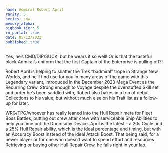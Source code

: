 ```yaml
---
name: Admiral Robert April
rarity: 5
series: snw
memory_alpha:
bigbook_tier: 5
in_portal: true
date: 05/12/2023
published: true
---
```


Yes, he’s CMD/DIP/SUCK, but he wears it so well! Or is that the tasteful black Admiral’s uniform that the first Captain of the Enterprise is pulling off?!

Robert April is helping to shatter the Trek “badmiral” trope in Strange New Worlds, and he’ll find use for you in many areas of the game with this Legendary variant, introduced in the December 2023 Mega Event as the Recurring Crew. Strong enough to Voyage despite the overstuffed Skill set and order he’s been saddled with, Robert also bakes in a trio of debut Collections to his value, but without much else on his Trait list as a follow-up for later. 

WRG/TPG/whoever has really leaned into the Hull Repair meta for Fleet Boss Battles, putting out crew after crew with serviceable Ship Abilities to help you time out the Doomsday Device. April is the latest - a 20s Cycle and a 25% Hull Repair ability, which is the ideal percentage and timing, but with an Accuracy Boost instead of the ideal Attack Boost. That being said, for a newer player or for one who doesn’t want to spend effort and resources Retrieving or buying other Hull Repair Crew, he falls right in your lap.
